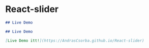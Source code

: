 ﻿# React-slider
````markdown
## Live Demo

## Live Demo

[Live Demo itt!](https://AndrasCsorba.github.io/React-slider)



